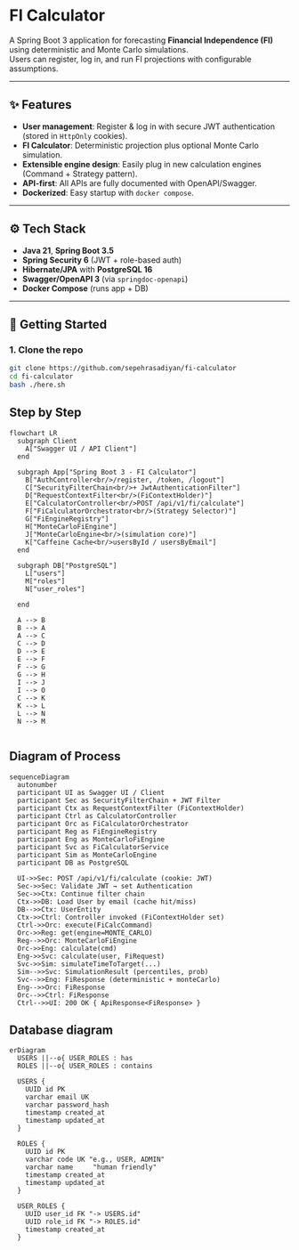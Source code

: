 # FI Calculator

A Spring Boot 3 application for forecasting **Financial Independence (FI)** using deterministic and Monte Carlo simulations.  
Users can register, log in, and run FI projections with configurable assumptions.

---

## ✨ Features
- **User management**: Register & log in with secure JWT authentication (stored in `HttpOnly` cookies).
- **FI Calculator**: Deterministic projection plus optional Monte Carlo simulation.
- **Extensible engine design**: Easily plug in new calculation engines (Command + Strategy pattern).
- **API-first**: All APIs are fully documented with OpenAPI/Swagger.
- **Dockerized**: Easy startup with `docker compose`.

---

## ⚙️ Tech Stack
- **Java 21**, **Spring Boot 3.5**
- **Spring Security 6** (JWT + role-based auth)
- **Hibernate/JPA** with **PostgreSQL 16**
- **Swagger/OpenAPI 3** (via `springdoc-openapi`)
- **Docker Compose** (runs app + DB)
---



## 🚀 Getting Started

### 1. Clone the repo
```bash
git clone https://github.com/sepehrasadiyan/fi-calculator
cd fi-calculator
bash ./here.sh
```



## Step by Step
```mermaid
flowchart LR
  subgraph Client
    A["Swagger UI / API Client"]
  end

  subgraph App["Spring Boot 3 - FI Calculator"]
    B["AuthController<br/>/register, /token, /logout"]
    C["SecurityFilterChain<br/>+ JwtAuthenticationFilter"]
    D["RequestContextFilter<br/>(FiContextHolder)"]
    E["CalculatorController<br/>POST /api/v1/fi/calculate"]
    F["FiCalculatorOrchestrator<br/>(Strategy Selector)"]
    G["FiEngineRegistry"]
    H["MonteCarloFiEngine"]
    J["MonteCarloEngine<br/>(simulation core)"]
    K["Caffeine Cache<br/>usersById / usersByEmail"]
  end

  subgraph DB["PostgreSQL"]
    L["users"]
    M["roles"]
    N["user_roles"]

  end

  A --> B
  B --> A
  A --> C
  C --> D
  D --> E
  E --> F
  F --> G
  G --> H
  I --> J
  I --> O
  C --> K
  K --> L
  L --> N
  N --> M


```

## Diagram of Process
```mermaid
sequenceDiagram
  autonumber
  participant UI as Swagger UI / Client
  participant Sec as SecurityFilterChain + JWT Filter
  participant Ctx as RequestContextFilter (FiContextHolder)
  participant Ctrl as CalculatorController
  participant Orc as FiCalculatorOrchestrator
  participant Reg as FiEngineRegistry
  participant Eng as MonteCarloFiEngine
  participant Svc as FiCalculatorService
  participant Sim as MonteCarloEngine
  participant DB as PostgreSQL

  UI->>Sec: POST /api/v1/fi/calculate (cookie: JWT)
  Sec->>Sec: Validate JWT → set Authentication
  Sec->>Ctx: Continue filter chain
  Ctx->>DB: Load User by email (cache hit/miss)
  DB-->>Ctx: UserEntity
  Ctx->>Ctrl: Controller invoked (FiContextHolder set)
  Ctrl->>Orc: execute(FiCalcCommand)
  Orc->>Reg: get(engine=MONTE_CARLO)
  Reg-->>Orc: MonteCarloFiEngine
  Orc->>Eng: calculate(cmd)
  Eng->>Svc: calculate(user, FiRequest)
  Svc->>Sim: simulateTimeToTarget(...)
  Sim-->>Svc: SimulationResult (percentiles, prob)
  Svc-->>Eng: FiResponse (deterministic + monteCarlo)
  Eng-->>Orc: FiResponse
  Orc-->>Ctrl: FiResponse
  Ctrl-->>UI: 200 OK { ApiResponse<FiResponse> }

```

## Database diagram
```mermaid
erDiagram
  USERS ||--o{ USER_ROLES : has
  ROLES ||--o{ USER_ROLES : contains

  USERS {
    UUID id PK
    varchar email UK
    varchar password_hash
    timestamp created_at
    timestamp updated_at
  }

  ROLES {
    UUID id PK
    varchar code UK "e.g., USER, ADMIN"
    varchar name     "human friendly"
    timestamp created_at
    timestamp updated_at
  }

  USER_ROLES {
    UUID user_id FK "-> USERS.id"
    UUID role_id FK "-> ROLES.id"
    timestamp created_at
  }



```


